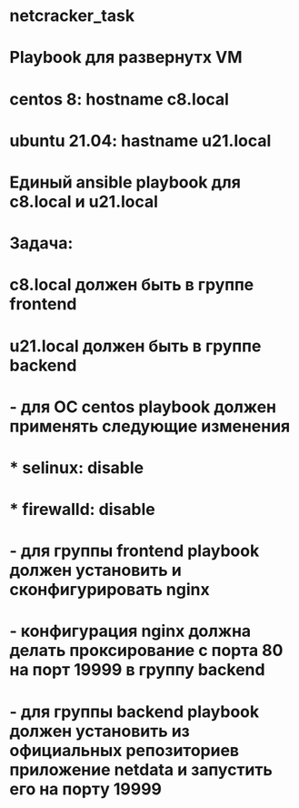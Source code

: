 # netcracker_task

# Playbook для развернутх VM 
# centos 8:     hostname c8.local
# ubuntu 21.04: hastname u21.local  
#
# Единый ansible playbook для c8.local и u21.local
#
# Задача:
#
# c8.local должен быть в группе frontend
#
# u21.local должен быть в группе backend
#
#    - для ОС centos playbook должен применять следующие изменения
#
#    * selinux: disable
#
#    * firewalld: disable
#
#    - для группы frontend playbook должен установить и сконфигурировать nginx
#
#    - конфигурация nginx должна делать проксирование с порта 80 на порт 19999 в группу backend
#
#    - для группы backend playbook должен установить из официальных репозиториев приложение netdata и запустить его на порту 19999
